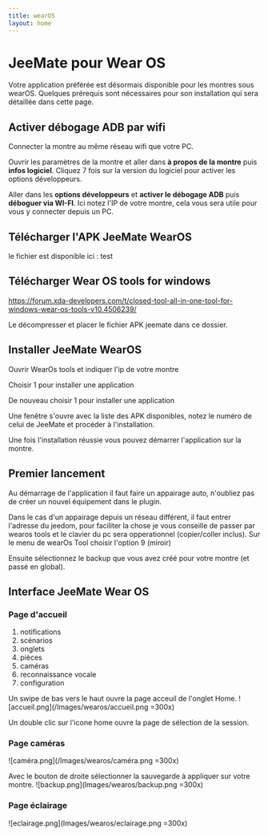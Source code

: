 ```yaml
---
title: wearOS
layout: home
---
```


# JeeMate pour Wear OS
Votre application préférée est désormais disponible pour les montres sous wearOS.
Quelques prérequis sont nécessaires pour son installation qui sera détaillée dans cette page.

## Activer débogage ADB par wifi

Connecter la montre au même réseau wifi que votre PC.

Ouvrir les paramètres de la montre et aller dans **à propos de la montre** puis **infos logiciel**. Cliquez 7 fois sur la version du logiciel pour activer les options développeurs.

Aller dans les **options développeurs** et **activer le débogage ADB** puis **déboguer via WI-FI**. Ici notez l'IP de votre montre, cela vous sera utile pour vous y connecter depuis un PC.

## Télécharger l'APK JeeMate WearOS

le fichier est disponible ici : test

## Télécharger Wear OS tools for windows

https://forum.xda-developers.com/t/closed-tool-all-in-one-tool-for-windows-wear-os-tools-v10.4506239/

Le décompresser et placer le fichier APK jeemate dans ce dossier.

## Installer JeeMate WearOS

Ouvrir WearOs tools et indiquer l'ip de votre montre



Choisir 1 pour installer une application



De nouveau choisir 1 pour installer une application


Une fenêtre s'ouvre avec la liste des APK disponibles, notez le numéro de celui de JeeMate et procéder à l'installation.

Une fois l'installation réussie vous pouvez démarrer l'application sur la montre.

## Premier lancement

Au démarrage de l'application il faut faire un appairage auto, n'oubliez pas de créer un nouvel équipement dans le plugin.

Dans le cas d'un appairage depuis un réseau différent, il faut entrer l'adresse du jeedom, pour faciliter la chose je vous conseille de passer par wearos tools et le clavier du pc sera opperationnel (copier/coller inclus).
Sur le menu de wearOs Tool choisir l'option 9 (miroir)

Ensuite sélectionnez le backup que vous avez créé pour votre montre (et passé en global).

## Interface JeeMate Wear OS

### Page d'accueil

1. notifications
1. scénarios
1. onglets
1. pièces
1. caméras
1. reconnaissance vocale
1. configuration

Un swipe de bas vers le haut ouvre la page acceuil de l'onglet Home.
![accueil.png](/Images/wearos/accueil.png =300x)

Un double clic sur l'icone home ouvre la page de sélection de la session.

### Page caméras
![caméra.png](/Images/wearos/caméra.png =300x)

Avec le bouton de droite sélectionner la sauvegarde à appliquer sur votre montre.
![backup.png](Images/wearos/backup.png =300x)
### Page éclairage

![eclairage.png](Images/wearos/eclairage.png =300x)










